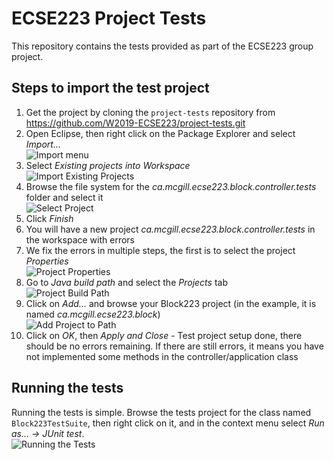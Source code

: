 # ECSE223 Project Tests

This repository contains the tests provided as part of the ECSE223 group project.

## Steps to import the test project

1. Get the project by cloning the `project-tests` repository from https://github.com/W2019-ECSE223/project-tests.git
2. Open Eclipse, then right click on the Package Explorer and select _Import..._  
![Import menu](figs/import-menu.png)
3. Select _Existing projects into Workspace_  
![Import Existing Projects](figs/import-existing-projects.png)
4. Browse the file system for the _ca.mcgill.ecse223.block.controller.tests_ folder and select it  
![Select Project](figs/select-project-to-import.png)
5. Click _Finish_
6. You will have a new project _ca.mcgill.ecse223.block.controller.tests_ in the workspace with errors
7. We fix the errors in multiple steps, the first is to select the project _Properties_  
![Project Properties](figs/project-properties.png)
8. Go to _Java build path_ and select the _Projects_ tab  
![Project Build Path](figs/projects-on-build-path.png)
9. Click on _Add..._ and browse your Block223 project (in the example, it is named _ca.mcgill.ecse223.block_)  
![Add Project to Path](figs/add-project-to-buildpath.png)
10. Click on _OK_, then _Apply and Close_ - Test project setup done, there should be no errors remaining. If there are still errors, it means you have not implemented some methods in the controller/application class

## Running the tests

Running the tests is simple. Browse the tests project for the class named `Block223TestSuite`, then right click on it, and in the context menu select _Run as... -> JUnit test_.  
![Running the Tests](figs/running-the-tests.png)

